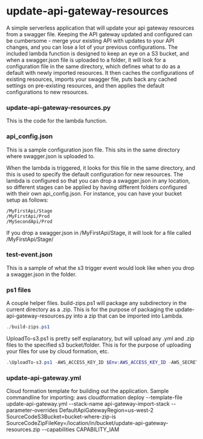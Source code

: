 # update-api-gateway-resources

A simple serverless application that will update your api gateway resources from a swagger file.  Keeping the API gateway updated and configured can be cumbersome - merge your existing API with updates to your API changes, and you can lose a lot of your previous configurations.  The included lambda function is designed to keep an eye on a S3 bucket, and when a swagger.json file is uploaded to a folder, it will look for a configuration file in the same directory, which defines what to do as a default with newly imported resources.  It then caches the configurations of existing resources, imports your swagger file, puts back any cached settings on pre-existing resources, and then applies the default configurations to new resources.



### update-api-gateway-resources.py
This is the code for the lambda function.

### api_config.json
This is a sample configuration json file.  This sits in the same directory where swagger.json is uploaded to.

When the lambda is triggered, it looks for this file in the same directory, and this is used to specify the default configuration for new resources.
The lambda is configured so that you can drop a swagger.json in any location, so different stages can be applied by having different folders configured with their own api_config.json.  For instance, you can have your bucket setup as follows:

```
/MyFirstApi/Stage 
/MyFirstApi/Prod 
/MySecondApi/Prod 
```

If you drop a swagger.json in /MyFirstApi/Stage, it will look for a file called /MyFirstApi/Stage/


### test-event.json
This is a sample of what the s3 trigger event would look like when you drop a swagger.json in the folder.  

### ps1 files
A couple helper files.
build-zips.ps1 will package any subdirectory in the current directory as a .zip.  This is for the purpose of packaging the update-api-gateway-resources.py into a zip that can be imported into Lambda.
``` powershell
./build-zips.ps1
```

UploadTo-s3.ps1 is pretty self explanatory, but will upload any .yml and .zip files to the specified s3 bucket/folder.  This is for the purpose of uploading your files for use by cloud formation, etc.

``` powershell
.\UploadTo-s3.ps1 -AWS_ACCESS_KEY_ID $Env:AWS_ACCESS_KEY_ID -AWS_SECRET_ACCESS_KEY $Env:AWS_SECRET_ACCESS_KEY -AWS_SESSION_TOKEN $Env:AWS_SESSION_TOKEN -BucketBasePath my-already-existing-bucket/folder/or/key
```

### update-api-gateway.yml
Cloud formation template for building out the application.  Sample commandline for importing:
aws cloudformation deploy --template-file update-api-gateway.yml --stack-name api-gateway-import-stack --parameter-overrides DefaultApiGatewayRegion=us-west-2 SourceCodeS3Bucket=bucket-where-zip-is SourceCodeZipFileKey=/location/in/bucket/update-api-gateway-resources.zip --capabilities CAPABILITY_IAM


